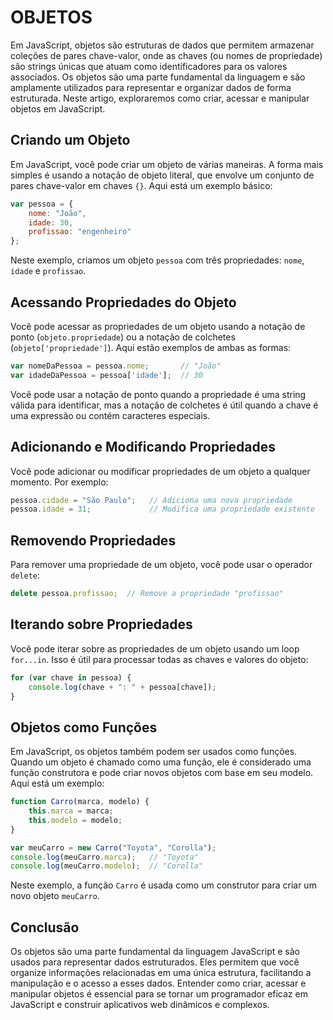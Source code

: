 # OBJETOS
Em JavaScript, objetos são estruturas de dados que permitem armazenar coleções de pares chave-valor, onde as chaves (ou nomes de propriedade) são strings únicas que atuam como identificadores para os valores associados. Os objetos são uma parte fundamental da linguagem e são amplamente utilizados para representar e organizar dados de forma estruturada. Neste artigo, exploraremos como criar, acessar e manipular objetos em JavaScript.

## Criando um Objeto

Em JavaScript, você pode criar um objeto de várias maneiras. A forma mais simples é usando a notação de objeto literal, que envolve um conjunto de pares chave-valor em chaves `{}`. Aqui está um exemplo básico:

```javascript
var pessoa = {
    nome: "João",
    idade: 30,
    profissao: "engenheiro"
};
```

Neste exemplo, criamos um objeto `pessoa` com três propriedades: `nome`, `idade` e `profissao`.

## Acessando Propriedades do Objeto

Você pode acessar as propriedades de um objeto usando a notação de ponto (`objeto.propriedade`) ou a notação de colchetes (`objeto['propriedade']`). Aqui estão exemplos de ambas as formas:

```javascript
var nomeDaPessoa = pessoa.nome;       // "João"
var idadeDaPessoa = pessoa['idade'];  // 30
```

Você pode usar a notação de ponto quando a propriedade é uma string válida para identificar, mas a notação de colchetes é útil quando a chave é uma expressão ou contém caracteres especiais.

## Adicionando e Modificando Propriedades

Você pode adicionar ou modificar propriedades de um objeto a qualquer momento. Por exemplo:

```javascript
pessoa.cidade = "São Paulo";   // Adiciona uma nova propriedade
pessoa.idade = 31;             // Modifica uma propriedade existente
```

## Removendo Propriedades

Para remover uma propriedade de um objeto, você pode usar o operador `delete`:

```javascript
delete pessoa.profissao;  // Remove a propriedade "profissao"
```

## Iterando sobre Propriedades

Você pode iterar sobre as propriedades de um objeto usando um loop `for...in`. Isso é útil para processar todas as chaves e valores do objeto:

```javascript
for (var chave in pessoa) {
    console.log(chave + ": " + pessoa[chave]);
}
```

## Objetos como Funções

Em JavaScript, os objetos também podem ser usados como funções. Quando um objeto é chamado como uma função, ele é considerado uma função construtora e pode criar novos objetos com base em seu modelo. Aqui está um exemplo:

```javascript
function Carro(marca, modelo) {
    this.marca = marca;
    this.modelo = modelo;
}

var meuCarro = new Carro("Toyota", "Corolla");
console.log(meuCarro.marca);   // "Toyota"
console.log(meuCarro.modelo);  // "Corolla"
```

Neste exemplo, a função `Carro` é usada como um construtor para criar um novo objeto `meuCarro`.

## Conclusão

Os objetos são uma parte fundamental da linguagem JavaScript e são usados para representar dados estruturados. Eles permitem que você organize informações relacionadas em uma única estrutura, facilitando a manipulação e o acesso a esses dados. Entender como criar, acessar e manipular objetos é essencial para se tornar um programador eficaz em JavaScript e construir aplicativos web dinâmicos e complexos.
